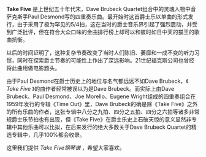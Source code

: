

**Take Five** 是上世纪五十年代末，Dave Brubeck Quartet组合中的灵魂人物中音萨克斯手Paul
Desmond写的四重奏乐曲。最开始时这首爵士乐以单曲的形式发行，由于采用了极为罕见的5/4拍，这在当时的爵士音乐界引起了强烈震动，并受到广泛批评，但在符合大众口味的金曲排行榜上却可以和彼时如日中天的猫王的歌曲抗衡。

  
以后的时间证明了，这种复杂节奏改变了当时人们陈旧、萎靡和一成不变的听力习惯，同时在探索爵士节奏的可能性上作出了深远影响。21世纪福克斯公司也曾经将此曲用做电影题头。

  
由于Paul Desmond在爵士历史上的地位与名气都远远不如Dave Brubeck，《 _Take Five_ 》的曲作者经常被误以为是Dave
Brubeck。而实际上由Dave Brubeck、Paul Desmond、Joe Morello、Eugene
Wright组成的四重奏组合在1959年发行的专辑《Time Out》里，Dave Brubeck的确是除《Take
Five》之外的所有乐曲的作者，这张专辑中八分之九拍、四分之五拍、四分之六拍等诸多非常规爵士乐节拍也有出现，但《Take
Five》在爵士乐史上石破天惊的意义显然非专辑中其他乐曲可以比拟，在后来发行的绝大多数关于Dave Brubeck
Quartet的精选专辑中，几乎100%都会收录。

  
这里我们提供 _Take Five钢琴谱_ ，希望大家喜欢。

